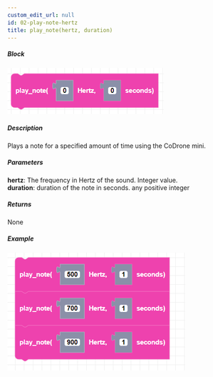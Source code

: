 ```yaml
---
custom_edit_url: null
id: 02-play-note-hertz
title: play_note(hertz, duration)
---
```


##### Block

![play note image](play_note_hertz.png)

##### Description

Plays a note for a specified amount of time using the CoDrone mini.

##### Parameters
**hertz**: The frequency in Hertz of the sound. Integer value. <br />
**duration**: duration of the note in seconds. any positive integer

##### Returns

None

##### Example

![play note example](play_note_hertz_example.png)
